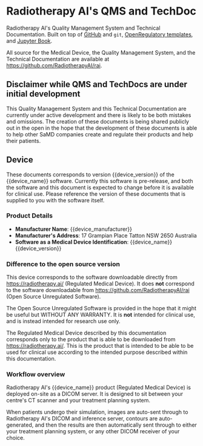 <!--
Copyright (C) 2022 Radiotherapy AI Holdings Pty Ltd
Copyright (C) 2021-2022 OpenRegulatory (OpenReg GmbH)
This work is licensed under the Creative Commons Attribution 4.0 International
License. <http://creativecommons.org/licenses/by/4.0/>.

Original work by OpenRegulatory available at
<https://github.com/openregulatory/templates>
-->

# Radiotherapy AI's QMS and TechDoc

Radiotherapy AI's Quality Management System and Technical Documentation. Built
on top of [GitHub](https://github.com/RadiotherapyAI/rai) and `git`,
[OpenRegulatory templates](https://github.com/openregulatory/templates), and
[Jupyter Book](https://jupyterbook.org/).

All source for the Medical Device, the Quality Management System, and the
Technical Documentation are available at
<https://github.com/RadiotherapyAI/rai>.

## Disclaimer while QMS and TechDocs are under initial development

This Quality Management System and this Technical Documentation are currently
under active development and there is likely to be both mistakes and omissions.
The creation of these documents is being shared publicly out in the open in the
hope that the development of these documents is able to help other SaMD
companies create and regulate their products and help their patients.

## Device

These documents corresponds to version {{device_version}} of the
{{device_name}} software. Currently this software is pre-release, and both the
software and this document is expected to change before it is available for
clinical use. Please reference the version of these documents that is supplied
to you with the software itself.

### Product Details

- **Manufacturer Name**: {{device_manufacturer}}
- **Manufacturer's Address**: 17 Grampian Place Tatton NSW 2650 Australia
- **Software as a Medical Device Identification**: {{device_name}} {{device_version}}

### Difference to the open source version

This device corresponds to the software downloadable directly from
<https://radiotherapy.ai/> (Regulated Medical Device). It does **not**
correspond to the software downloadable from
<https://github.com/RadiotherapyAI/rai> (Open Source Unregulated
Software).

The Open Source Unregulated Software is provided in the hope that it might be
useful but WITHOUT ANY WARRANTY. It is **not** intended for clinical use, and
is instead intended for research use only.

The Regulated Medical Device described by this documentation corresponds only
to the product that is able to be downloaded from <https://radiotherapy.ai/>.
This is the product that is intended to be able to be used for clinical use
according to the intended purpose described within this documentation.

### Workflow overview

Radiotherapy AI's {{device_name}} product (Regulated Medical Device) is
deployed on-site as a DICOM server. It is designed to sit between your centre's
CT scanner and your treatment planning system.

When patients undergo their simulation, images are auto-sent through to
Radiotherapy AI's DICOM and inference server, contours are auto-generated, and
then the results are then automatically sent through to either your treatment
planning system, or any other DICOM receiver of your choice.
